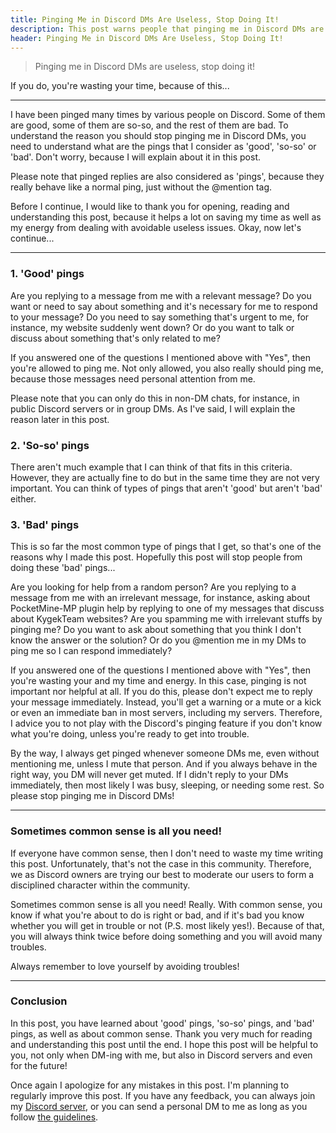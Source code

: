 ```yaml
---
title: Pinging Me in Discord DMs Are Useless, Stop Doing It!
description: This post warns people that pinging me in Discord DMs are useless
header: Pinging Me in Discord DMs Are Useless, Stop Doing It!
---
```


<!-- TODO: Fix grammar -->

> Pinging me in Discord DMs are useless, stop doing it!

If you do, you're wasting your time, because of this...

---

I have been pinged many times by various people on Discord. Some of them are good, some of them are so-so, and the rest of them are bad. To understand the reason you should stop pinging me in Discord DMs, you need to understand what are the pings that I consider as 'good', 'so-so' or 'bad'. Don't worry, because I will explain about it in this post.

Please note that pinged replies are also considered as 'pings', because they really behave like a normal ping, just without the @mention tag.

Before I continue, I would like to thank you for opening, reading and understanding this post, because it helps a lot on saving my time as well as my energy from dealing with avoidable useless issues. Okay, now let's continue...

---

### 1. 'Good' pings

Are you replying to a message from me with a relevant message? Do you want or need to say about something and it's necessary for me to respond to your message? Do you need to say something that's urgent to me, for instance, my website suddenly went down? Or do you want to talk or discuss about something that's only related to me?

If you answered one of the questions I mentioned above with "Yes", then you're allowed to ping me. Not only allowed, you also really should ping me, because those messages need personal attention from me.

Please note that you can only do this in non-DM chats, for instance, in public Discord servers or in group DMs. As I've said, I will explain the reason later in this post.

### 2. 'So-so' pings

There aren't much example that I can think of that fits in this criteria. However, they are actually fine to do but in the same time they are not very important. You can think of types of pings that aren't 'good' but aren't 'bad' either.

### 3. 'Bad' pings

This is so far the most common type of pings that I get, so that's one of the reasons why I made this post. Hopefully this post will stop people from doing these 'bad' pings...

Are you looking for help from a random person? Are you replying to a message from me with an irrelevant message, for instance, asking about PocketMine-MP plugin help by replying to one of my messages that discuss about KygekTeam websites? Are you spamming me with irrelevant stuffs by pinging me? Do you want to ask about something that you think I don't know the answer or the solution? Or do you @mention me in my DMs to ping me so I can respond immediately?

If you answered one of the questions I mentioned above with "Yes", then you're wasting your and my time and energy. In this case, pinging is not important nor helpful at all. If you do this, please don't expect me to reply your message immediately. Instead, you'll get a warning or a mute or a kick or even an immediate ban in most servers, including my servers. Therefore, I advice you to not play with the Discord's pinging feature if you don't know what you're doing, unless you're ready to get into trouble.

By the way, I always get pinged whenever someone DMs me, even without mentioning me, unless I mute that person. And if you always behave in the right way, you DM will never get muted. If I didn't reply to your DMs immediately, then most likely I was busy, sleeping, or needing some rest. So please stop pinging me in Discord DMs!

---

### Sometimes common sense is all you need!

If everyone have common sense, then I don't need to waste my time writing this post. Unfortunately, that's not the case in this community. Therefore, we as Discord owners are trying our best to moderate our users to form a disciplined character within the community.

Sometimes common sense is all you need! Really. With common sense, you know if what you're about to do is right or bad, and if it's bad you know whether you will get in trouble or not (P.S. most likely yes!). Because of that, you will always think twice before doing something and you will avoid many troubles.

Always remember to love yourself by avoiding troubles!

---

### Conclusion

In this post, you have learned about 'good' pings, 'so-so' pings, and 'bad' pings, as well as about common sense. Thank you very much for reading and understanding this post until the end. I hope this post will be helpful to you, not only when DM-ing with me, but also in Discord servers and even for the future!

Once again I apologize for any mistakes in this post. I'm planning to regularly improve this post. If you have any feedback, you can always join my [Discord server](https://discord.gg/TstDS9jZf7), or you can send a personal DM to me as long as you follow [the guidelines](https://kygekdev.github.io/private-support).
